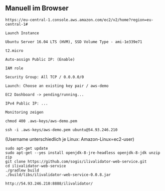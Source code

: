 ## Manuell im Browser

```
https://eu-central-1.console.aws.amazon.com/ec2/v2/home?region=eu-central-1#
```

```
Launch Instance
```

```
Ubuntu Server 16.04 LTS (HVM), SSD Volume Type - ami-1e339e71
```

```
t2.micro
```

```
Auto-assign Public IP: (Enable)
```

```
IAM role
```

```
Security Group: All TCP / 0.0.0.0/0
```

```
Launch: Choose an existing key pair / aws-demo
```

```
EC2 Dashboard -> pending/running...
```

```
IPv4 Public IP: ...
```

```
Monitoring zeigen
```

```
chmod 400 .aws-keys/aws-demo.pem
```

```
ssh -i .aws-keys/aws-demo.pem ubuntu@54.93.246.210
```

(Username unterschiedlich je Linux: Amazon-Linux=ec2-user)


```
sudo apt-get update
sudo apt-get --yes install openjdk-8-jre-headless openjdk-8-jdk unzip zip
git clone https://github.com/sogis/ilivalidator-web-service.git
cd ilivalidator-web-service
./gradlew build
./build/libs/ilivalidator-web-service-0.0.8.jar
```

```
http://54.93.246.210:8888/ilivalidator/
```
